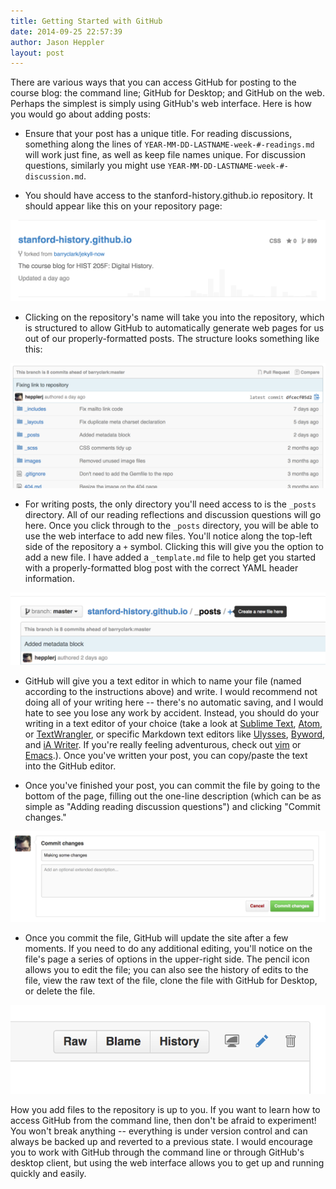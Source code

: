 ```yaml
---
title: Getting Started with GitHub
date: 2014-09-25 22:57:39
author: Jason Heppler
layout: post
---
```


There are various ways that you can access GitHub for posting to the course 
blog: the command line; GitHub for Desktop; and GitHub on the web. Perhaps the 
simplest is simply using GitHub's web interface. Here is how you would go 
about adding posts:

*  Ensure that your post has a unique title. For reading discussions, 
   something along the lines of `YEAR-MM-DD-LASTNAME-week-#-readings.md` will 
   work just fine, as well as keep file names unique. For discussion 
   questions, similarly you might use `YEAR-MM-DD-LASTNAME-week-#-discussion.md`.

*  You should have access to the stanford-history.github.io repository. It 
   should appear like this on your repository page:

![Repository home](images/repository_name.png)

*  Clicking on the repository's name will take you into the repository, which 
   is structured to allow GitHub to automatically generate web pages for us out 
   of our properly-formatted posts. The structure looks something like this:

![Repository structure](images/repository_directories.png)

*  For writing posts, the only directory you'll need access to is the `_posts` 
   directory. All of our reading reflections and discussion questions will go 
   here. Once you click through to the `_posts` directory, you will be able to 
   use the web interface to add new files. You'll notice along the top-left 
   side of the repository a `+` symbol. Clicking this will give you the option 
   to add a new file. I have added a `_template.md` file to help get you 
   started with a properly-formatted blog post with the correct YAML header 
   information.

![Adding files](images/adding_files.png)

*  GitHub will give you a text editor in which to name your file (named 
   according to the instructions above) and write. I would recommend not doing 
   all of your writing here -- there's no automatic saving, and I would hate 
   to see you lose any work by accident. Instead, you should do your writing 
   in a text editor of your choice (take a look at [Sublime Text](), [Atom](), 
   or [TextWrangler](), or specific Markdown text editors like [Ulysses](), 
   [Byword](), and [iA Writer](). If you're really feeling adventurous, check 
   out [vim](http://en.wikipedia.org/wiki/Vim_(text_editor)) or 
   [Emacs](http://en.wikipedia.org/wiki/Emacs).). Once you've written your 
   post, you can copy/paste the text into the GitHub editor. 

*  Once you've finished your post, you can commit the file by going to the 
   bottom of the page, filling out the one-line description (which can be as 
   simple as "Adding reading discussion questions") and clicking "Commit 
   changes."

![Commit changes](images/commit_file.png)

*  Once you commit the file, GitHub will update the site after a few moments. 
   If you need to do any additional editing, you'll notice on the file's page 
   a series of options in the upper-right side. The pencil icon allows you to 
   edit the file; you can also see the history of edits to the file, view the 
   raw text of the file, clone the file with GitHub for Desktop, or delete the 
   file.

![File options](images/file_options.png)

How you add files to the repository is up to you. If you want to learn how to 
access GitHub from the command line, then don't be afraid to experiment! You 
won't break anything -- everything is under version control and can always be 
backed up and reverted to a previous state. I would encourage you to work with 
GitHub through the command line or through GitHub's desktop client, but using 
the web interface allows you to get up and running quickly and easily.

